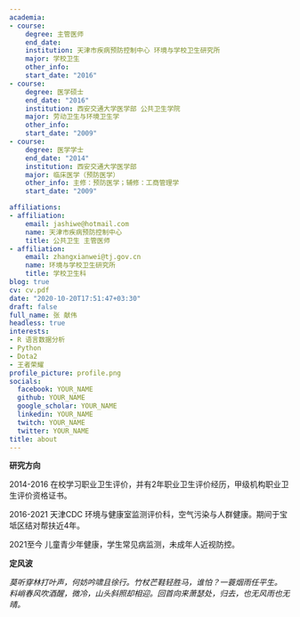 ```yaml
---
academia:
- course:
    degree: 主管医师
    end_date: 
    institution: 天津市疾病预防控制中心 环境与学校卫生研究所
    major: 学校卫生
    other_info: 
    start_date: "2016"
- course:
    degree: 医学硕士
    end_date: "2016"
    institution: 西安交通大学医学部 公共卫生学院
    major: 劳动卫生与环境卫生学
    other_info: 
    start_date: "2009"
- course:
    degree: 医学学士
    end_date: "2014"
    institution: 西安交通大学医学部
    major: 临床医学（预防医学）
    other_info: 主修：预防医学；辅修：工商管理学
    start_date: "2009"

affiliations:
- affiliation:
    email: jashiwe@hotmail.com
    name: 天津市疾病预防控制中心
    title: 公共卫生 主管医师
- affiliation:
    email: zhangxianwei@tj.gov.cn
    name: 环境与学校卫生研究所
    title: 学校卫生科
blog: true
cv: cv.pdf
date: "2020-10-20T17:51:47+03:30"
draft: false
full_name: 张 献伟
headless: true
interests:
- R 语言数据分析
- Python
- Dota2
- 王者荣耀
profile_picture: profile.png
socials:
  facebook: YOUR_NAME
  github: YOUR_NAME
  google_scholar: YOUR_NAME
  linkedin: YOUR_NAME
  twitch: YOUR_NAME
  twitter: YOUR_NAME
title: about
---
```


**研究方向** 

2014-2016 在校学习职业卫生评价，并有2年职业卫生评价经历，甲级机构职业卫生评价资格证书。

2016-2021 天津CDC 环境与健康室监测评价科，空气污染与人群健康。期间于宝坻区结对帮扶近4年。

2021至今  儿童青少年健康，学生常见病监测，未成年人近视防控。

**定风波** 

*莫听穿林打叶声，何妨吟啸且徐行。竹杖芒鞋轻胜马，谁怕？一蓑烟雨任平生。
料峭春风吹酒醒，微冷，山头斜照却相迎。回首向来萧瑟处，归去，也无风雨也无晴。*





[1]: ahadsfsa.com